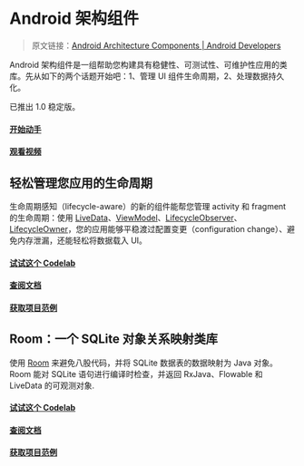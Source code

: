 # Android 架构组件
> 原文链接：[Android Architecture Components  |  Android Developers](https://developer.android.google.cn/topic/libraries/architecture/)

Android 架构组件是一组帮助您构建具有稳健性、可测试性、可维护性应用的类库。先从如下的两个话题开始吧：1、管理 UI 组件生命周期，2、处理数据持久化。

已推出 1.0 稳定版。

#### [开始动手](https://github.com/Android-Jetpack-Chinese-Translation/android-jetpack-chinese-translation/blob/master/PLATFORM/D_Libraries/2_Architecture_Components/2_2_Adding_Components_to_your_Project.md)

#### [观看视频](https://www.youtube.com/watch?v=vOJCrbr144o)

## 轻松管理您应用的生命周期

生命周期感知（lifecycle-aware）的新的组件能帮您管理 activity 和 fragment 的生命周期：使用 [LiveData](https://developer.android.google.cn/topic/libraries/architecture/livedata)、[ViewModel](https://developer.android.google.cn/topic/libraries/architecture/viewmodel)、[LifecycleObserver](https://developer.android.google.cn/topic/libraries/architecture/lifecycle)、[LifecycleOwner](https://developer.android.google.cn/topic/libraries/architecture/lifecycle)，您的应用能够平稳渡过配置变更（configuration change）、避免内存泄漏，还能轻松将数据载入 UI。

#### [试试这个 Codelab](https://codelabs.developers.google.com/codelabs/android-lifecycles/#0)

#### [查阅文档](https://developer.android.google.cn/topic/libraries/architecture/lifecycle)

#### [获取项目范例](https://github.com/googlesamples/android-architecture-components)

## Room：一个 SQLite 对象关系映射类库

使用 [Room](https://developer.android.google.cn/topic/libraries/architecture/room) 来避免八股代码，并将 SQLite 数据表的数据映射为 Java 对象。Room 能对 SQLite 语句进行编译时检查，并返回 RxJava、Flowable 和 LiveData 的可观测对象.

#### [试试这个 Codelab](https://codelabs.developers.google.com/codelabs/android-persistence/#0)

#### [查阅文档](https://developer.android.google.cn/topic/libraries/architecture/room)

#### [获取项目范例](https://github.com/googlesamples/android-architecture-components)




